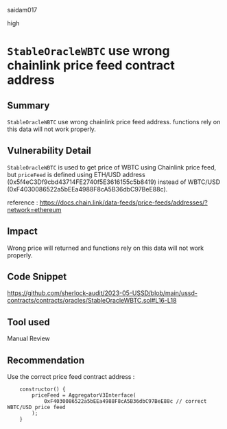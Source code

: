 saidam017

high

# `StableOracleWBTC` use wrong chainlink price feed contract address

## Summary

`StableOracleWBTC` use wrong chainlink price feed address. functions rely on this data will not work properly.

## Vulnerability Detail

`StableOracleWBTC` is used to get price of WBTC using Chainlink price feed, but `priceFeed` is defined using ETH/USD address (0x5f4eC3Df9cbd43714FE2740f5E3616155c5b8419) instead of WBTC/USD (0xF4030086522a5bEEa4988F8cA5B36dbC97BeE88c).

reference : https://docs.chain.link/data-feeds/price-feeds/addresses/?network=ethereum

## Impact

Wrong price will returned and functions rely on this data will not work properly.

## Code Snippet

https://github.com/sherlock-audit/2023-05-USSD/blob/main/ussd-contracts/contracts/oracles/StableOracleWBTC.sol#L16-L18

## Tool used

Manual Review

## Recommendation

Use the correct price feed contract address  : 

```solidity
    constructor() {
        priceFeed = AggregatorV3Interface(
            0xF4030086522a5bEEa4988F8cA5B36dbC97BeE88c // correct WBTC/USD price feed
        );
    }
```
